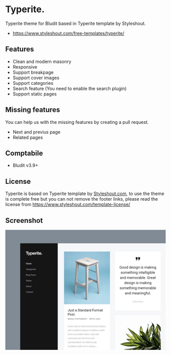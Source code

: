 # Typerite.
Typerite theme for Bludit based in Typerite template by Styleshout.
- https://www.styleshout.com/free-templates/typerite/

## Features
- Clean and modern masonry
- Responsive
- Support breakpage
- Support cover images
- Support categories
- Search feature (You need to enable the search plugin)
- Support static pages

## Missing features
You can help us with the missing features by creating a pull request.
- Next and previus page
- Related pages

## Comptabile
- Bludit v3.9+

## License
Typerite is based on Typerite template by [Styleshout.com](https://www.styleshout.com/free-templates/typerite/), to use the theme is complete free but you can not remove the footer links, please read the license from https://www.styleshout.com/template-license/

## Screenshot
![screenshot-Typerite](https://raw.githubusercontent.com/bludit-themes/typerite/master/screenshot.jpg)
